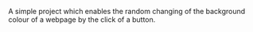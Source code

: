 A simple project which enables the random changing of the background colour of a webpage by the click of a button.
